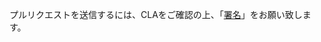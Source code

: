 プルリクエストを送信するには、CLAをご確認の上、「[署名](https://secure.echosign.com/public/hostedForm?formid=95FULEE5K6AXDW)」をお願い致します。
